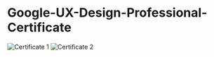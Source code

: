 # Google-UX-Design-Professional-Certificate

![Certificate 1](https://user-images.githubusercontent.com/56443166/156032699-6cdebdc6-a684-4f3e-9598-01e20277ba83.png)
![Certificate 2](https://user-images.githubusercontent.com/56443166/156032761-66786871-9742-4ecf-b4c0-e59d7eb8ebe4.PNG)
